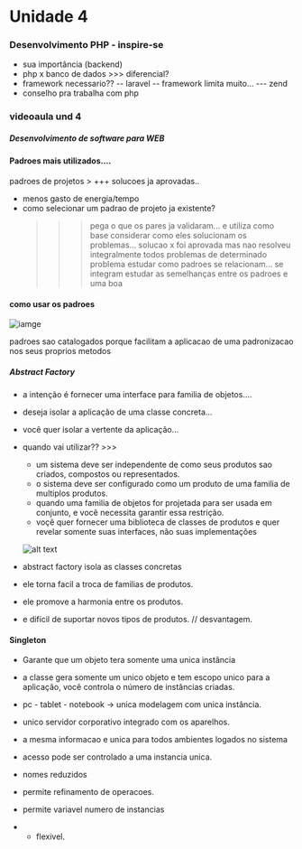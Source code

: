 # Unidade 4

### Desenvolvimento PHP - inspire-se

- sua importância (backend)
- php x banco de dados >>> diferencial?
- framework necessario?? -- laravel -- framework limita muito... --- zend
- conselho pra trabalha com php

### videoaula und 4

##### Desenvolvimento de software para WEB

#### Padroes mais utilizados....

padroes de projetos > +++ solucoes ja aprovadas..

- menos gasto de energia/tempo
- como selecionar um padrao de projeto ja existente?
  > > > pega o que os pares ja validaram... e utiliza como base
  > > > considerar como eles solucionam os problemas...
  > > > solucao x foi aprovada mas nao resolveu integralmente todos problemas de determinado problema
  > > > estudar como padroes se relacionam... se integram
  > > > estudar as semelhanças entre os padroes e uma boa

#### como usar os padroes

![iamge](image-60.png)

padroes sao catalogados porque facilitam a aplicacao de uma padronizacao nos seus proprios metodos

##### Abstract Factory

- a intenção é fornecer uma interface para familia de objetos....
- deseja isolar a aplicação de uma classe concreta...
- você quer isolar a vertente da aplicação...
- quando vai utilizar?? >>>

  - um sistema deve ser independente de como seus produtos sao criados, compostos ou representados.
  - o sistema deve ser configurado como um produto de uma familia de multiplos produtos.
  - quando uma familia de objetos for projetada para ser usada em conjunto, e você necessita garantir essa restrição.
  - voçê quer fornecer uma biblioteca de classes de produtos e quer revelar somente suas interfaces, não suas implementações

  ![alt text](image-61.png)

- abstract factory isola as classes concretas
- ele torna facil a troca de familias de produtos.
- ele promove a harmonia entre os produtos.
- e dificil de suportar novos tipos de produtos. // desvantagem.

#### Singleton

- Garante que um objeto tera somente uma unica instância
- a classe gera somente um unico objeto e tem escopo unico para a aplicação, você controla o número de instâncias criadas.
- pc - tablet - notebook -> unica modelagem com unica instância.

- unico servidor corporativo integrado com os aparelhos.
- a mesma informacao e unica para todos ambientes logados no sistema
- acesso pode ser controlado a uma instancia unica.
- nomes reduzidos
- permite refinamento de operacoes.
- permite variavel numero de instancias
- - flexivel.
